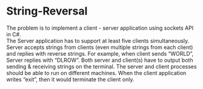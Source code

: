 # String-Reversal
The problem is to implement a client - server application using sockets API in C#.  
The Server application has to support at least five clients simultaneously. Server accepts strings from clients (even multiple strings from each client) and replies with reverse strings. For example, when client sends “WORLD”, Server replies with “DLROW”. Both server and client(s) have to output both sending & receiving strings on the terminal. The server and client processes should be able to run on different machines. When the client application writes “exit”, then it would terminate the client only.
